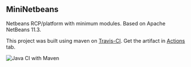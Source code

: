 ## MiniNetbeans

Netbeans RCP/platform with minimum modules. Based on Apache NetBeans 11.3.

This project was built using maven on [Travis-CI](https://travis-ci.org/saseno/MiniNetbeans).
Get the artifact in [Actions](https://github.com/saseno/MiniNetbeans/actions) tab.

![Java CI with Maven](https://github.com/saseno/MiniNetbeans/workflows/Java%20CI%20with%20Maven/badge.svg)
